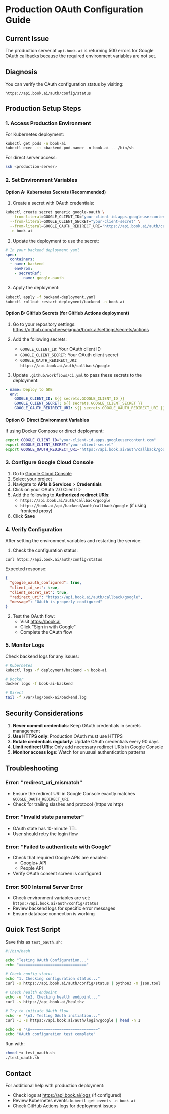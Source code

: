 # Production OAuth Configuration Guide

## Current Issue
The production server at `api.book.ai` is returning 500 errors for Google OAuth callbacks because the required environment variables are not set.

## Diagnosis
You can verify the OAuth configuration status by visiting:
```
https://api.book.ai/auth/config/status
```

## Production Setup Steps

### 1. Access Production Environment

For Kubernetes deployment:
```bash
kubectl get pods -n book-ai
kubectl exec -it <backend-pod-name> -n book-ai -- /bin/sh
```

For direct server access:
```bash
ssh <production-server>
```

### 2. Set Environment Variables

#### Option A: Kubernetes Secrets (Recommended)

1. Create a secret with OAuth credentials:
```bash
kubectl create secret generic google-oauth \
  --from-literal=GOOGLE_CLIENT_ID="your-client-id.apps.googleusercontent.com" \
  --from-literal=GOOGLE_CLIENT_SECRET="your-client-secret" \
  --from-literal=GOOGLE_OAUTH_REDIRECT_URI="https://api.book.ai/auth/callback/google" \
  -n book-ai
```

2. Update the deployment to use the secret:
```yaml
# In your backend deployment yaml
spec:
  containers:
  - name: backend
    envFrom:
    - secretRef:
        name: google-oauth
```

3. Apply the deployment:
```bash
kubectl apply -f backend-deployment.yaml
kubectl rollout restart deployment/backend -n book-ai
```

#### Option B: GitHub Secrets (for GitHub Actions deployment)

1. Go to your repository settings: https://github.com/cheesejaguar/book.ai/settings/secrets/actions
2. Add the following secrets:
   - `GOOGLE_CLIENT_ID`: Your OAuth client ID
   - `GOOGLE_CLIENT_SECRET`: Your OAuth client secret
   - `GOOGLE_OAUTH_REDIRECT_URI`: `https://api.book.ai/auth/callback/google`

3. Update `.github/workflows/ci.yml` to pass these secrets to the deployment:
```yaml
- name: Deploy to GKE
  env:
    GOOGLE_CLIENT_ID: ${{ secrets.GOOGLE_CLIENT_ID }}
    GOOGLE_CLIENT_SECRET: ${{ secrets.GOOGLE_CLIENT_SECRET }}
    GOOGLE_OAUTH_REDIRECT_URI: ${{ secrets.GOOGLE_OAUTH_REDIRECT_URI }}
```

#### Option C: Direct Environment Variables

If using Docker Compose or direct deployment:
```bash
export GOOGLE_CLIENT_ID="your-client-id.apps.googleusercontent.com"
export GOOGLE_CLIENT_SECRET="your-client-secret"
export GOOGLE_OAUTH_REDIRECT_URI="https://api.book.ai/auth/callback/google"
```

### 3. Configure Google Cloud Console

1. Go to [Google Cloud Console](https://console.cloud.google.com/)
2. Select your project
3. Navigate to **APIs & Services** > **Credentials**
4. Click on your OAuth 2.0 Client ID
5. Add the following to **Authorized redirect URIs**:
   - `https://api.book.ai/auth/callback/google`
   - `https://book.ai/api/backend/auth/callback/google` (if using frontend proxy)
6. Click **Save**

### 4. Verify Configuration

After setting the environment variables and restarting the service:

1. Check the configuration status:
```bash
curl https://api.book.ai/auth/config/status
```

Expected response:
```json
{
  "google_oauth_configured": true,
  "client_id_set": true,
  "client_secret_set": true,
  "redirect_uri": "https://api.book.ai/auth/callback/google",
  "message": "OAuth is properly configured"
}
```

2. Test the OAuth flow:
   - Visit https://book.ai
   - Click "Sign in with Google"
   - Complete the OAuth flow

### 5. Monitor Logs

Check backend logs for any issues:
```bash
# Kubernetes
kubectl logs -f deployment/backend -n book-ai

# Docker
docker logs -f book-ai-backend

# Direct
tail -f /var/log/book-ai/backend.log
```

## Security Considerations

1. **Never commit credentials**: Keep OAuth credentials in secrets management
2. **Use HTTPS only**: Production OAuth must use HTTPS
3. **Rotate credentials regularly**: Update OAuth credentials every 90 days
4. **Limit redirect URIs**: Only add necessary redirect URIs in Google Console
5. **Monitor access logs**: Watch for unusual authentication patterns

## Troubleshooting

### Error: "redirect_uri_mismatch"
- Ensure the redirect URI in Google Console exactly matches `GOOGLE_OAUTH_REDIRECT_URI`
- Check for trailing slashes and protocol (https vs http)

### Error: "Invalid state parameter"
- OAuth state has 10-minute TTL
- User should retry the login flow

### Error: "Failed to authenticate with Google"
- Check that required Google APIs are enabled:
  - Google+ API
  - People API
- Verify OAuth consent screen is configured

### Error: 500 Internal Server Error
- Check environment variables are set: `https://api.book.ai/auth/config/status`
- Review backend logs for specific error messages
- Ensure database connection is working

## Quick Test Script

Save this as `test_oauth.sh`:
```bash
#!/bin/bash

echo "Testing OAuth Configuration..."
echo "=============================="

# Check config status
echo "1. Checking configuration status..."
curl -s https://api.book.ai/auth/config/status | python3 -m json.tool

# Check health endpoint
echo -e "\n2. Checking health endpoint..."
curl -s https://api.book.ai/healthz

# Try to initiate OAuth flow
echo -e "\n3. Testing OAuth initiation..."
curl -I -s https://api.book.ai/auth/login/google | head -n 1

echo -e "\n=============================="
echo "OAuth configuration test complete"
```

Run with:
```bash
chmod +x test_oauth.sh
./test_oauth.sh
```

## Contact

For additional help with production deployment:
- Check logs at https://api.book.ai/logs (if configured)
- Review Kubernetes events: `kubectl get events -n book-ai`
- Check GitHub Actions logs for deployment issues